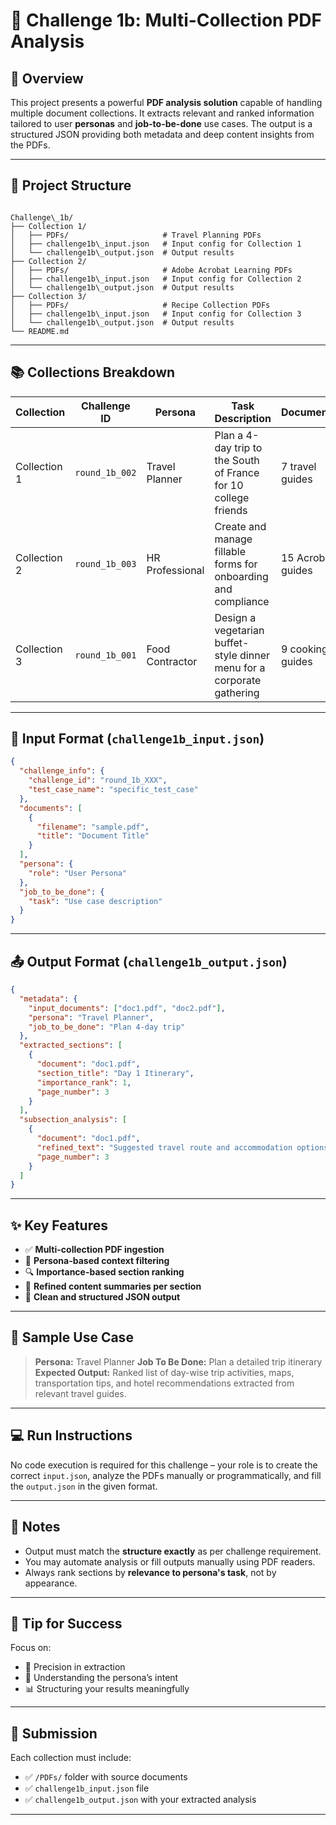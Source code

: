 # 🧠 Challenge 1b: Multi-Collection PDF Analysis

## 🚀 Overview

This project presents a powerful **PDF analysis solution** capable of handling multiple document collections. It extracts relevant and ranked information tailored to user **personas** and **job-to-be-done** use cases. The output is a structured JSON providing both metadata and deep content insights from the PDFs.

---

## 🧾 Project Structure

```

Challenge\_1b/
├── Collection 1/
│   ├── PDFs/                     # Travel Planning PDFs
│   ├── challenge1b\_input.json   # Input config for Collection 1
│   └── challenge1b\_output.json  # Output results
├── Collection 2/
│   ├── PDFs/                     # Adobe Acrobat Learning PDFs
│   ├── challenge1b\_input.json   # Input config for Collection 2
│   └── challenge1b\_output.json  # Output results
├── Collection 3/
│   ├── PDFs/                     # Recipe Collection PDFs
│   ├── challenge1b\_input.json   # Input config for Collection 3
│   └── challenge1b\_output.json  # Output results
└── README.md

````

---

## 📚 Collections Breakdown

| Collection | Challenge ID    | Persona           | Task Description                                                                 | Documents         |
|------------|------------------|-------------------|----------------------------------------------------------------------------------|--------------------|
| Collection 1 | `round_1b_002` | Travel Planner     | Plan a 4-day trip to the South of France for 10 college friends                 | 7 travel guides    |
| Collection 2 | `round_1b_003` | HR Professional    | Create and manage fillable forms for onboarding and compliance                  | 15 Acrobat guides  |
| Collection 3 | `round_1b_001` | Food Contractor    | Design a vegetarian buffet-style dinner menu for a corporate gathering          | 9 cooking guides   |

---

## 🧩 Input Format (`challenge1b_input.json`)

```json
{
  "challenge_info": {
    "challenge_id": "round_1b_XXX",
    "test_case_name": "specific_test_case"
  },
  "documents": [
    {
      "filename": "sample.pdf",
      "title": "Document Title"
    }
  ],
  "persona": {
    "role": "User Persona"
  },
  "job_to_be_done": {
    "task": "Use case description"
  }
}
````

---

## 📤 Output Format (`challenge1b_output.json`)

```json
{
  "metadata": {
    "input_documents": ["doc1.pdf", "doc2.pdf"],
    "persona": "Travel Planner",
    "job_to_be_done": "Plan 4-day trip"
  },
  "extracted_sections": [
    {
      "document": "doc1.pdf",
      "section_title": "Day 1 Itinerary",
      "importance_rank": 1,
      "page_number": 3
    }
  ],
  "subsection_analysis": [
    {
      "document": "doc1.pdf",
      "refined_text": "Suggested travel route and accommodation options",
      "page_number": 3
    }
  ]
}
```

---

## ✨ Key Features

* ✅ **Multi-collection PDF ingestion**
* 🧠 **Persona-based context filtering**
* 🔍 **Importance-based section ranking**
* 🧾 **Refined content summaries per section**
* 💾 **Clean and structured JSON output**

---

## 📌 Sample Use Case

> **Persona:** Travel Planner
> **Job To Be Done:** Plan a detailed trip itinerary
> **Expected Output:** Ranked list of day-wise trip activities, maps, transportation tips, and hotel recommendations extracted from relevant travel guides.

---

## 💻 Run Instructions

No code execution is required for this challenge – your role is to create the correct `input.json`, analyze the PDFs manually or programmatically, and fill the `output.json` in the given format.

---

## 📎 Notes

* Output must match the **structure exactly** as per challenge requirement.
* You may automate analysis or fill outputs manually using PDF readers.
* Always rank sections by **relevance to persona's task**, not by appearance.

---

## 🧠 Tip for Success

Focus on:

* 🔎 Precision in extraction
* 🤖 Understanding the persona’s intent
* 📊 Structuring your results meaningfully

---

## 🏁 Submission

Each collection must include:

* ✅ `/PDFs/` folder with source documents
* ✅ `challenge1b_input.json` file
* ✅ `challenge1b_output.json` with your extracted analysis

---

